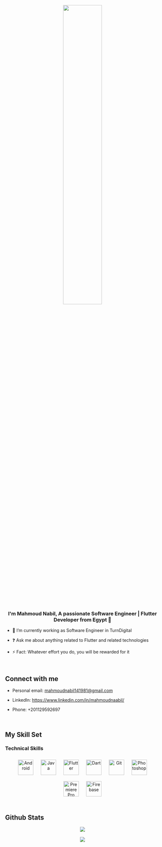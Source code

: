<div align="center">
<img src="https://rishavanand.github.io/static/images/greetings.gif" align="center" style="width: 50%" />
</div>  
  

### <div align="center">I'm Mahmoud Nabil, A passionate Software Engineer | Flutter Developer from Egypt  🚀</div>    
  

- 🔭 I’m currently working as Software Engineer in TurnDigital
  

- ❓ Ask me about anything related to Flutter and related technologies  
  

- ⚡ Fact: Whatever effort you do, you will be rewarded for it  
  

<br/>  


## Connect with me  
-  Personal email: mahmoudnabil141981@gmail.com  

-  LinkedIn: https://www.linkedin.com/in/mahmoudnaabil/  

-  Phone: +201129592697  
  

<br/>  


## My Skill Set  


### Technical Skills  
<div align="center">  
<img style="margin: 10px" src="https://profilinator.rishav.dev/skills-assets/android-original-wordmark.svg" alt="Android" height="50" />  
<img style="margin: 10px" src="https://profilinator.rishav.dev/skills-assets/java-original-wordmark.svg" alt="Java" height="50" />  
<img style="margin: 10px" src="https://profilinator.rishav.dev/skills-assets/flutterio-icon.svg" alt="Flutter" height="50" />  
<img style="margin: 10px" src="https://profilinator.rishav.dev/skills-assets/dartlang-icon.svg" alt="Dart" height="50" />  
<img style="margin: 10px" src="https://profilinator.rishav.dev/skills-assets/git-scm-icon.svg" alt="Git" height="50" />  
<img style="margin: 10px" src="https://profilinator.rishav.dev/skills-assets/photoshop-plain.svg" alt="Photoshop" height="50" />  
<img style="margin: 10px" src="https://profilinator.rishav.dev/skills-assets/adobepremierepro.png" alt="Premiere Pro" height="50" />  
<img style="margin: 10px" src="https://profilinator.rishav.dev/skills-assets/firebase.png" alt="Firebase" height="50" />  
</div>  

<br/>  


## Github Stats  
<div align="center"><img src="https://github-readme-stats.vercel.app/api?username=MahmoudNabil14&show_icons=true&count_private=true&hide_border=true" align="center" /></div>  

<br/>  

<div align="center">
<img src="https://komarev.com/ghpvc/?username=MahmoudNabil14&&style=flat-square" align="center" />
</div>  
  

<br/>  
